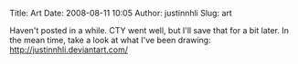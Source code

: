 Title: Art
Date: 2008-08-11 10:05
Author: justinnhli
Slug: art

Haven't posted in a while. CTY went well, but I'll save that for a bit
later. In the mean time, take a look at what I've been drawing:
<http://justinnhli.deviantart.com/>

